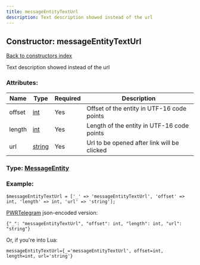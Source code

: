 ```yaml
---
title: messageEntityTextUrl
description: Text description showed instead of the url
---
```

## Constructor: messageEntityTextUrl  
[Back to constructors index](index.md)



Text description showed instead of the url

### Attributes:

| Name     |    Type       | Required | Description |
|----------|---------------|----------|-------------|
|offset|[int](../types/int.md) | Yes|Offset of the entity in UTF-16 code points|
|length|[int](../types/int.md) | Yes|Length of the entity in UTF-16 code points|
|url|[string](../types/string.md) | Yes|Url to be opened after link will be clicked|



### Type: [MessageEntity](../types/MessageEntity.md)


### Example:

```
$messageEntityTextUrl = ['_' => 'messageEntityTextUrl', 'offset' => int, 'length' => int, 'url' => 'string'];
```  

[PWRTelegram](https://pwrtelegram.xyz) json-encoded version:

```
{"_": "messageEntityTextUrl", "offset": int, "length": int, "url": "string"}
```


Or, if you're into Lua:  


```
messageEntityTextUrl={_='messageEntityTextUrl', offset=int, length=int, url='string'}

```


